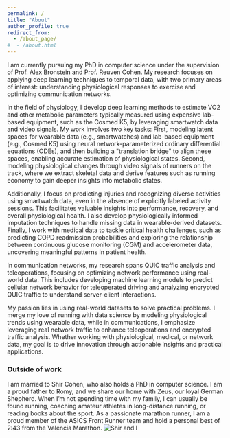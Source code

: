 ```yaml
---
permalink: /
title: "About"
author_profile: true
redirect_from: 
  - /about_page/
#  - /about.html
---
```


I am currently pursuing my PhD in computer science under the supervision of Prof. Alex Bronstein and Prof. Reuven Cohen. My research focuses on applying deep learning techniques to temporal data, with two primary areas of interest: understanding physiological responses to exercise and optimizing communication networks.

In the field of physiology, I develop deep learning methods to estimate VO2 and other metabolic parameters typically measured using expensive lab-based equipment, such as the Cosmed K5, by leveraging smartwatch data and video signals. My work involves two key tasks: First, modeling latent spaces for wearable data (e.g., smartwatches) and lab-based equipment (e.g., Cosmed K5) using neural network-parameterized ordinary differential equations (ODEs), and then building a "translation bridge" to align these spaces, enabling accurate estimation of physiological states. Second, modeling physiological changes through video signals of runners on the track, where we extract skeletal data and derive features such as running economy to gain deeper insights into metabolic states.

Additionally, I focus on predicting injuries and recognizing diverse activities using smartwatch data, even in the absence of explicitly labeled activity sessions. This facilitates valuable insights into performance, recovery, and overall physiological health. I also develop physiologically informed imputation techniques to handle missing data in wearable-derived datasets.
Finally, I work with medical data to tackle critical health challenges, such as predicting COPD readmission probabilities and exploring the relationship between continuous glucose monitoring (CGM) and accelerometer data, uncovering meaningful patterns in patient health.

In communication networks, my research spans QUIC traffic analysis and teleoperations, focusing on optimizing network performance using real-world data. This includes developing machine learning models to predict cellular network behavior for teleoperated driving and analyzing encrypted QUIC traffic to understand server-client interactions.

My passion lies in using real-world datasets to solve practical problems. I merge my love of running with data science by modeling physiological trends using wearable data, while in communications, I emphasize leveraging real network traffic to enhance teleoperations and encrypted traffic analysis. Whether working with physiological, medical, or network data, my goal is to drive innovation through actionable insights and practical applications.

### Outside of work

I am married to Shir Cohen, who also holds a PhD in computer science. I am a proud father to Romy, and we share our home with Zeus, our loyal German Shepherd. When I’m not spending time with my family, I can usually be found running, coaching amateur athletes in long-distance running, or reading books about the sport. As a passionate marathon runner, I am a proud member of the ASICS Front Runner team and hold a personal best of 2:43 from the Valencia Marathon.
![Shir and I](https://www.barakgahtan.com/images/wedding.jpg)